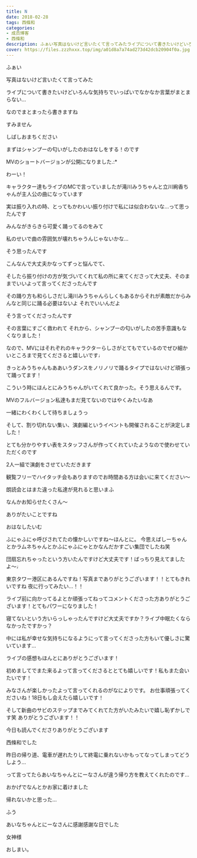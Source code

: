 ```yaml
---
title: N
date: 2018-02-28
tags: 西條和
categories: 
- 成员博客
- 西條和
description: ふぁい写真はないけど言いたくて言ってみたライブについて書きたいけどいろんな気持ちでいっぱいでなかなか言葉がまとまらない…なのでまとまったら...
cover: https://files.zzzhxxx.top/img/a01d8a7a74ad273d42dcb20904f0a.jpg 
---
```









ふぁい







写真はないけど言いたくて言ってみた







ライブについて書きたいけどいろんな気持ちでいっぱいでなかなか言葉がまとまらない…






なのでまとまったら書きますね


すみません







しばしおまちください







まずはシャンプーの匂いがしたのおはなしをする！のです







MVのショートバージョンが公開になりました.:*




わーい！








キャラクター達もライブのMCで言っていましたが滝川みうちゃんと立川絢香ちゃんが主人公の曲になっています










実は振り入れの時、とってもかわいい振り付けで私には似合わないな…って思ったんです







みんながきらきら可愛く踊ってるのをみて




私のせいで曲の雰囲気が壊れちゃうんじゃないかな…


そう思ったんです









こんなんで大丈夫かなってずっと悩んでて、






そしたら振り付けの方が気づいてくれて私の所に来てくださって大丈夫、そのままでいいよって言ってくださったんです









その踊り方も和らしさだし滝川みうちゃんらしくもあるからそれが素敵だからみんなと同じに踊る必要はないよ
それでいいんだよ



そう言ってくださったんです






その言葉にすごく救われて
それから、シャンプーの匂いがしたの苦手意識もなくなりました！








なので、MVにはそれぞれのキャラクターらしさがとてもでているのでぜひ細かいところまで見てくださると嬉しいです♩







きっとみうちゃんもああいうダンスをノリノリで踊るタイプではないけど頑張って踊ってます！






こういう時にほんとにみうちゃんがいてくれて良かった。そう思えるんです。







MVのフルバージョン私達もまだ見てないのではやくみたいなあ






一緒にわくわくして待ちましょうっ










そして、割り切れない集い、演劇編というイベントも開催されることが決定しました！











とても分かりやすい表をスタッフさんが作ってくれていたようなので使わせていただくのです








2人一組で演劇をさせていただきます







観覧フリーでハイタッチ会もありますのでお時間ある方は会いに来てください〜





朗読会とはまた違った私達が見れると思いまふ








なんかお知らせたくさん〜








ありがたいことですね









おはなしたいむ







ふにゃふにゃ呼びされてたの懐かしいですね〜ほんとに。
今思えばしーちゃんとかラムネちゃんとかふにゃふにゃとかなんだかすごい集団でしたね笑







団扇忘れちゃったという方いたんですけど大丈夫です！ばっちり見えてましたよ〜♩



東京タワー港区にあるんですね！写真までありがとうございます！！とてもきれいですね
夜に行ってみたい…！！





ライブ前に向かってるよとか頑張ってねってコメントくださった方ありがとうございます！とてもパワーになりました！





寝てないという方いらっしゃったんですけど大丈夫ですか？ライブ中眠たくならなかったですかっ？




中には私が幸せな気持ちになるようにって言ってくださった方もいて優しさに驚いています…






ライブの感想もほんとにありがとうございます！




初めましてでまた来るよって言ってくださるととても嬉しいです！私もまた会いたいです！




みなさんが楽しかったよって言ってくれるのがなによりです。
お仕事頑張ってくださいね！18日もし会えたら嬉しいです！




そして新曲のサビのステップまでみてくれてた方がいたみたいで嬉し恥ずかしです笑
ありがとうございます！！











今日も読んでくださりありがとうございます






西條和でした







昨日の帰り道、電車が遅れたりして終電に乗れないかもってなってしまってどうしよう…





って言ってたらあいなちゃんとにーなさんが違う帰り方を教えてくれたのです…




おかげでなんとかお家に着けました





帰れないかと思った…




ふう




あいなちゃんとにーなさんに感謝感謝な日でした





女神様





おしまい。


